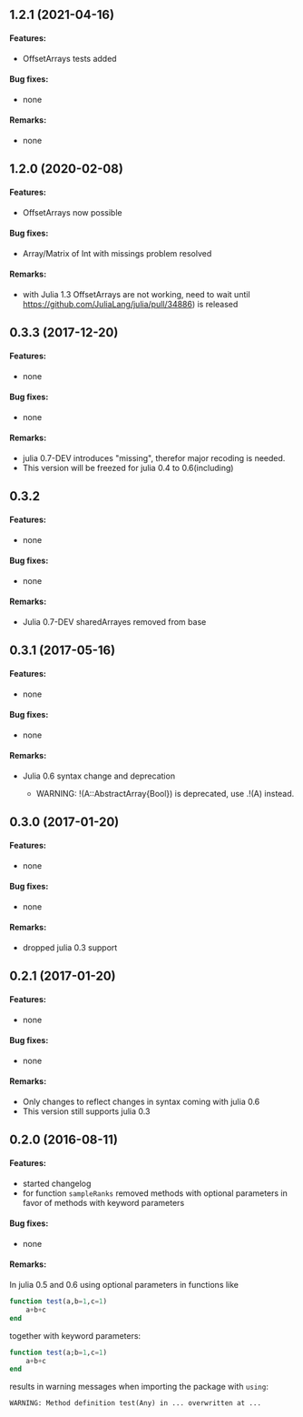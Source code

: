 ## 1.2.1 (2021-04-16)

#### Features:

* OffsetArrays tests added
	
#### Bug fixes:

* none

#### Remarks:

* none

## 1.2.0 (2020-02-08)

#### Features:

* OffsetArrays now possible
	
#### Bug fixes:

* Array/Matrix of Int with missings problem resolved

#### Remarks:

  * with Julia 1.3 OffsetArrays are not working, need to wait until https://github.com/JuliaLang/julia/pull/34886) is released

## 0.3.3 (2017-12-20)

#### Features:

* none
	
#### Bug fixes:

* none

#### Remarks:

  * julia 0.7-DEV introduces "missing", therefor major recoding is needed.
  * This version will be freezed for julia 0.4 to 0.6(including)

## 0.3.2

#### Features:

* none
	
#### Bug fixes:

* none

#### Remarks:

  * Julia 0.7-DEV sharedArrayes removed from base

## 0.3.1 (2017-05-16)

#### Features:

* none
	
#### Bug fixes:

* none

#### Remarks:

  * Julia 0.6 syntax change and deprecation
  
    * WARNING: !(A::AbstractArray{Bool}) is deprecated, use .!(A) instead.

## 0.3.0 (2017-01-20)

#### Features:

  - none
	
#### Bug fixes:

  - none

#### Remarks:

  - dropped julia 0.3 support

## 0.2.1 (2017-01-20)

#### Features:

  - none
	
#### Bug fixes:

  - none

#### Remarks:

  - Only changes to reflect changes in syntax coming with julia 0.6
  - This version still supports julia 0.3

## 0.2.0 (2016-08-11)

#### Features:

  - started changelog
  - for function `sampleRanks` removed methods with optional parameters in favor of methods with keyword parameters
	
#### Bug fixes:

  - none

#### Remarks:

In julia 0.5 and 0.6 using optional parameters in functions like

```julia
function test(a,b=1,c=1)
	a+b+c
end


```

together with keyword parameters:

```julia
function test(a;b=1,c=1)
	a+b+c
end


```

results in warning messages when importing the package with `using`:

```
WARNING: Method definition test(Any) in ... overwritten at ...
```
	



